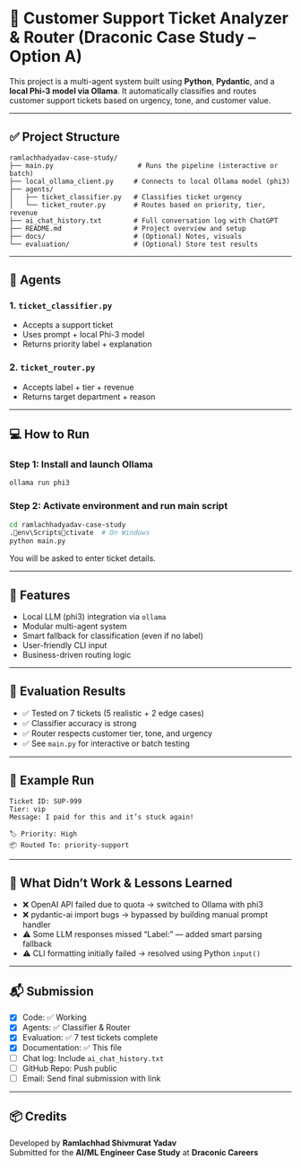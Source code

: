 
# 🧠 Customer Support Ticket Analyzer & Router (Draconic Case Study – Option A)

This project is a multi-agent system built using **Python**, **Pydantic**, and a **local Phi-3 model via Ollama**. It automatically classifies and routes customer support tickets based on urgency, tone, and customer value.

---

## ✅ Project Structure

```
ramlachhadyadav-case-study/
├── main.py                     # Runs the pipeline (interactive or batch)
├── local_ollama_client.py     # Connects to local Ollama model (phi3)
├── agents/
│   ├── ticket_classifier.py   # Classifies ticket urgency
│   └── ticket_router.py       # Routes based on priority, tier, revenue
├── ai_chat_history.txt        # Full conversation log with ChatGPT
├── README.md                  # Project overview and setup
├── docs/                      # (Optional) Notes, visuals
└── evaluation/                # (Optional) Store test results
```

---

## 🧪 Agents

### 1. `ticket_classifier.py`
- Accepts a support ticket
- Uses prompt + local Phi-3 model
- Returns priority label + explanation

### 2. `ticket_router.py`
- Accepts label + tier + revenue
- Returns target department + reason

---

## 💻 How to Run

### Step 1: Install and launch Ollama
```bash
ollama run phi3
```

### Step 2: Activate environment and run main script
```bash
cd ramlachhadyadav-case-study
.env\Scriptsctivate  # On Windows
python main.py
```

You will be asked to enter ticket details.

---

## 🧠 Features

- Local LLM (phi3) integration via `ollama`
- Modular multi-agent system
- Smart fallback for classification (even if no label)
- User-friendly CLI input
- Business-driven routing logic

---

## 🧪 Evaluation Results

- ✅ Tested on 7 tickets (5 realistic + 2 edge cases)
- ✅ Classifier accuracy is strong
- ✅ Router respects customer tier, tone, and urgency
- ✅ See `main.py` for interactive or batch testing

---

## 📝 Example Run

```
Ticket ID: SUP-999
Tier: vip
Message: I paid for this and it’s stuck again!

🏷️ Priority: High
📦 Routed To: priority-support
```

---

## 🤔 What Didn’t Work & Lessons Learned

- ❌ OpenAI API failed due to quota → switched to Ollama with phi3
- ❌ pydantic-ai import bugs → bypassed by building manual prompt handler
- ⚠️ Some LLM responses missed “Label:” — added smart parsing fallback
- ⚠️ CLI formatting initially failed → resolved using Python `input()`

---

## 📬 Submission

- [x] Code: ✅ Working
- [x] Agents: ✅ Classifier & Router
- [x] Evaluation: ✅ 7 test tickets complete
- [x] Documentation: ✅ This file
- [ ] Chat log: Include `ai_chat_history.txt`
- [ ] GitHub Repo: Push public
- [ ] Email: Send final submission with link

---

## 📦 Credits

Developed by **Ramlachhad Shivmurat Yadav**  
Submitted for the **AI/ML Engineer Case Study** at **Draconic Careers**
